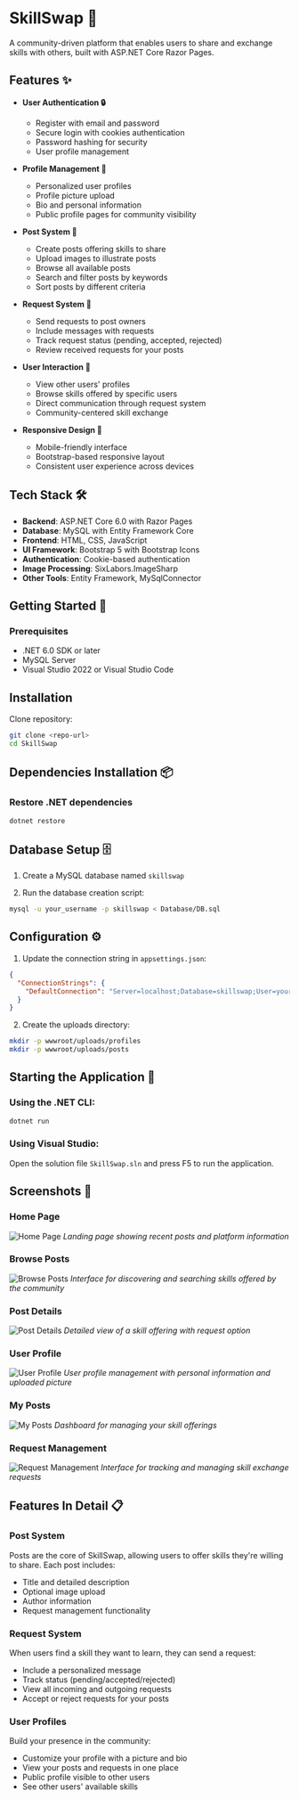# SkillSwap 🔄

A community-driven platform that enables users to share and exchange skills with others, built with ASP.NET Core Razor Pages.

## Features ✨

- **User Authentication 🔒**
  - Register with email and password
  - Secure login with cookies authentication
  - Password hashing for security
  - User profile management

- **Profile Management 👤**
  - Personalized user profiles
  - Profile picture upload
  - Bio and personal information
  - Public profile pages for community visibility

- **Post System 📝**
  - Create posts offering skills to share
  - Upload images to illustrate posts
  - Browse all available posts
  - Search and filter posts by keywords
  - Sort posts by different criteria

- **Request System 🤝**
  - Send requests to post owners
  - Include messages with requests
  - Track request status (pending, accepted, rejected)
  - Review received requests for your posts

- **User Interaction 👥**
  - View other users' profiles
  - Browse skills offered by specific users
  - Direct communication through request system
  - Community-centered skill exchange

- **Responsive Design 📱**
  - Mobile-friendly interface
  - Bootstrap-based responsive layout
  - Consistent user experience across devices

## Tech Stack 🛠️

- **Backend**: ASP.NET Core 6.0 with Razor Pages
- **Database**: MySQL with Entity Framework Core
- **Frontend**: HTML, CSS, JavaScript
- **UI Framework**: Bootstrap 5 with Bootstrap Icons
- **Authentication**: Cookie-based authentication
- **Image Processing**: SixLabors.ImageSharp
- **Other Tools**: Entity Framework, MySqlConnector

## Getting Started 🚀

### Prerequisites

- .NET 6.0 SDK or later
- MySQL Server
- Visual Studio 2022 or Visual Studio Code

## Installation

Clone repository:
```bash
git clone <repo-url>
cd SkillSwap
```

## Dependencies Installation 📦

### Restore .NET dependencies
```bash
dotnet restore
```

## Database Setup 🗄️

1. Create a MySQL database named `skillswap`

2. Run the database creation script:
```bash
mysql -u your_username -p skillswap < Database/DB.sql
```

## Configuration ⚙️

1. Update the connection string in `appsettings.json`:
```json
{
  "ConnectionStrings": {
    "DefaultConnection": "Server=localhost;Database=skillswap;User=your_username;Password=your_password;"
  }
}
```

2. Create the uploads directory:
```bash
mkdir -p wwwroot/uploads/profiles
mkdir -p wwwroot/uploads/posts
```

## Starting the Application 🚀

### Using the .NET CLI:
```bash
dotnet run
```

### Using Visual Studio:
Open the solution file `SkillSwap.sln` and press F5 to run the application.

## Screenshots 📸

### Home Page
![Home Page](./screenshots/home.png)
*Landing page showing recent posts and platform information*

### Browse Posts
![Browse Posts](./screenshots/browse_posts.png)
*Interface for discovering and searching skills offered by the community*

### Post Details
![Post Details](./screenshots/post_details.png)
*Detailed view of a skill offering with request option*

### User Profile
![User Profile](./screenshots/profile.png)
*User profile management with personal information and uploaded picture*

### My Posts
![My Posts](./screenshots/my_posts.png)
*Dashboard for managing your skill offerings*

### Request Management
![Request Management](./screenshots/requests.png)
*Interface for tracking and managing skill exchange requests*

## Features In Detail 📋

### Post System
Posts are the core of SkillSwap, allowing users to offer skills they're willing to share. Each post includes:
- Title and detailed description
- Optional image upload
- Author information
- Request management functionality

### Request System
When users find a skill they want to learn, they can send a request:
- Include a personalized message
- Track status (pending/accepted/rejected)
- View all incoming and outgoing requests
- Accept or reject requests for your posts

### User Profiles
Build your presence in the community:
- Customize your profile with a picture and bio
- View your posts and requests in one place
- Public profile visible to other users
- See other users' available skills